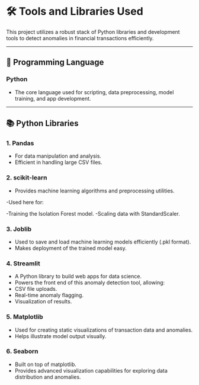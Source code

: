 # 🛠️ Tools and Libraries Used

This project utilizes a robust stack of Python libraries and development tools to detect anomalies in financial transactions efficiently.

---

## 🐍 Programming Language

### Python
- The core language used for scripting, data preprocessing, model training, and app development.

---

## 📚 Python Libraries

### 1. **Pandas**
- For data manipulation and analysis.
- Efficient in handling large CSV files.

### 2. **scikit-learn**
- Provides machine learning algorithms and preprocessing utilities.
  
-Used here for:

-Training the Isolation Forest model.
-Scaling data with StandardScaler.

### 3. **Joblib**

- Used to save and load machine learning models efficiently (.pkl format).
- Makes deployment of the trained model easy.

### 4. **Streamlit**

- A Python library to build web apps for data science.
- Powers the front end of this anomaly detection tool, allowing:
- CSV file uploads.
- Real-time anomaly flagging.
- Visualization of results.

### 5. **Matplotlib**

- Used for creating static visualizations of transaction data and anomalies.
- Helps illustrate model output visually.

### 6. **Seaborn**

- Built on top of matplotlib.
- Provides advanced visualization capabilities for exploring data distribution and anomalies.


